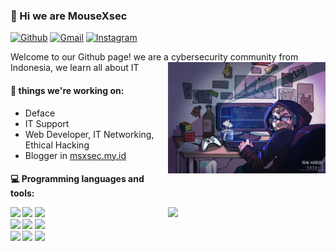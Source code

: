 ### 👋 Hi we are MouseXsec
 [![Github](https://img.shields.io/badge/-Github-000?style=flat&logo=Github&logoColor=white)](https://github.com/MouseXsec) [![Gmail](https://img.shields.io/badge/-Gmail-c14438?style=flat&logo=Gmail&logoColor=white)](mailto:mousexsec@gmail.com) [![Instagram](https://img.shields.io/badge/-Instagram-000?style=flat&logo=Instagram&logoColor=white)](https://www.instagram.com/mousexsec/) 
 

Welcome to our Github page! we are a cybersecurity community from Indonesia, we learn all about IT <img align="right" alt="img" src="https://github.com/FernandoRoldan93/FernandoRoldan93/blob/master/cover_image.jpg" width="50%" height="auto" /> 

#### 🌱 things we're working on: 
- Deface 
- IT Support 
- Web Developer, IT Networking, Ethical Hacking 
- Blogger in <a href="https://msxsec.my.id" target="_blank">msxsec.my.id</a> 


#### :computer: Programming languages and tools: <p> 	<img width="50%" align="right" src="https://github-readme-stats.vercel.app/api?username=MouseXsec&show_icons=true&hide_border=true" /> <code><img width="10%" src="https://www.vectorlogo.zone/logos/laravel/laravel-ar21.svg"></code> <code><img width="10%" src="https://www.vectorlogo.zone/logos/php/php-ar21.svg"></code> <code><img width="8%" src="https://www.vectorlogo.zone/logos/nodejs/nodejs-ar21.svg"></code> <br /> <code><img width="10%" src="https://www.vectorlogo.zone/logos/w3_html5/w3_html5-ar21.svg"></code> <code><img width="10%" src="https://www.vectorlogo.zone/logos/getbootstrap/getbootstrap-ar21.svg"></code> <code><img width="10%" src="https://www.vectorlogo.zone/logos/cisco/cisco-ar21.svg"></code> <br /> <code><img width="10%" src="https://www.vectorlogo.zone/logos/linux/linux-ar21.svg"></code> <code><img width="10%" src="https://www.vectorlogo.zone/logos/visualstudio_code/visualstudio_code-ar21.svg"></code> <code><img width="10%" src="https://www.vectorlogo.zone/logos/git-scm/git-scm-ar21.svg"></code> </p>
